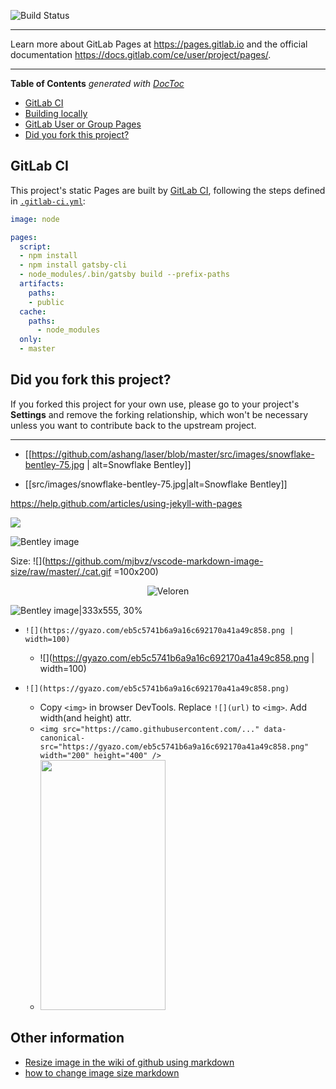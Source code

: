 ![Build Status](https://gitlab.com/pages/gatsby/badges/master/build.svg)

---

Learn more about GitLab Pages at https://pages.gitlab.io and the official
documentation https://docs.gitlab.com/ce/user/project/pages/.

---

<!-- START doctoc generated TOC please keep comment here to allow auto update -->
<!-- DON'T EDIT THIS SECTION, INSTEAD RE-RUN doctoc TO UPDATE -->
**Table of Contents**  *generated with [DocToc](https://github.com/thlorenz/doctoc)*

- [GitLab CI](#gitlab-ci)
- [Building locally](#building-locally)
- [GitLab User or Group Pages](#gitlab-user-or-group-pages)
- [Did you fork this project?](#did-you-fork-this-project)

<!-- END doctoc generated TOC please keep comment here to allow auto update -->

## GitLab CI

This project's static Pages are built by [GitLab CI][ci], following the steps
defined in [`.gitlab-ci.yml`](.gitlab-ci.yml):

```yml
image: node

pages:
  script:
  - npm install
  - npm install gatsby-cli
  - node_modules/.bin/gatsby build --prefix-paths
  artifacts:
    paths:
    - public
  cache:
    paths:
      - node_modules
  only:
  - master
```


## Did you fork this project?

If you forked this project for your own use, please go to your project's
**Settings** and remove the forking relationship, which won't be necessary
unless you want to contribute back to the upstream project.

[ci]: https://about.gitlab.com/gitlab-ci/
[Gatsby]: https://www.gatsbyjs.org/
[install]: https://www.gatsbyjs.org/docs/
[documentation]: https://www.gatsbyjs.org/docs/
[userpages]: https://docs.gitlab.com/ce/user/project/pages/introduction.html#user-or-group-pages
[projpages]: https://docs.gitlab.com/ce/user/project/pages/introduction.html#project-pages

----

- [[https://github.com/ashang/laser/blob/master/src/images/snowflake-bentley-75.jpg | alt=Snowflake Bentley]]

- [[src/images/snowflake-bentley-75.jpg|alt=Snowflake Bentley]]

https://help.github.com/articles/using-jekyll-with-pages


 ![](src/images/snowflake-bentley-75.jpg) 


![Bentley image](/src/images/snowflake-bentley-75.jpg "Bentley at work")

Size: ![](https://github.com/mjbvz/vscode-markdown-image-size/raw/master/./cat.gif =100x200) 


<p align="center">
  <img alt="Veloren" src="src/images/snowflake-bentley-75.jpg">
</p>


![Bentley image|333x555, 30%](/src/images/snowflake-bentley-75.jpg "Bentley at work")


- `![](https://gyazo.com/eb5c5741b6a9a16c692170a41a49c858.png | width=100)`
  - ![](https://gyazo.com/eb5c5741b6a9a16c692170a41a49c858.png | width=100)


- `![](https://gyazo.com/eb5c5741b6a9a16c692170a41a49c858.png)`  
  - Copy `<img>` in browser DevTools. Replace `![](url)` to `<img>`. Add width(and height) attr.
  - `<img src="https://camo.githubusercontent.com/..." data-canonical-src="https://gyazo.com/eb5c5741b6a9a16c692170a41a49c858.png" width="200" height="400" />`
  - <img src="https://camo.githubusercontent.com/331400aee821efda2e36ee9b3bc8bce93b975109/68747470733a2f2f6779617a6f2e636f6d2f65623563353734316236613961313663363932313730613431613439633835382e706e67" alt="" data-canonical-src="https://gyazo.com/eb5c5741b6a9a16c692170a41a49c858.png" width="200" height="400" />


## Other information

- [Resize image in the wiki of github using markdown](http://stackoverflow.com/questions/24383700/resize-image-in-the-wiki-of-github-using-markdown)
- [how to change image size markdown](http://stackoverflow.com/questions/14675913/how-to-change-image-size-markdown)
